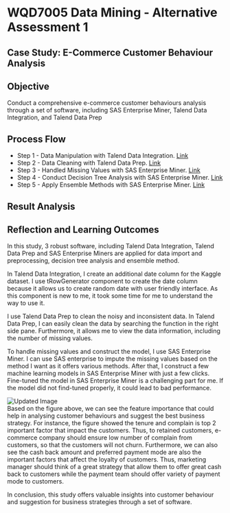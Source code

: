 # WQD7005 Data Mining - Alternative Assessment 1
## Case Study: E-Commerce Customer Behaviour Analysis
## Objective
Conduct a comprehensive e-commerce customer behaviours analysis through a set of software, including SAS Enterprise Miner, Talend Data Integration, and Talend Data Prep

## Process Flow
- Step 1 - Data Manipulation with Talend Data Integration. [Link](https://github.com/weilai0807/WQD7005_AA1/blob/main/Talend%20Data%20Integration/README.md)
- Step 2 - Data Cleaning with Talend Data Prep. [Link](https://github.com/weilai0807/WQD7005_AA1/blob/main/Talend%20Data%20Prep/README.md)
- Step 3 - Handled Missing Values with SAS Enterprise Miner. [Link](https://github.com/weilai0807/WQD7005_AA1/blob/main/SAS%20Enterprise%20Miner/Data%20Imputation.md)
- Step 4 - Conduct Decision Tree Analysis with SAS Enterprise Miner. [Link](https://github.com/weilai0807/WQD7005_AA1/blob/main/SAS%20Enterprise%20Miner/Decision%20Tree%20Analysis.md)
- Step 5 - Apply Ensemble Methods with SAS Enterprise Miner. [Link](https://github.com/weilai0807/WQD7005_AA1/blob/main/SAS%20Enterprise%20Miner/Ensemble%20Methods.md)

## Result Analysis



## Reflection and Learning Outcomes
In this study, 3 robust software, including Talend Data Integration, Talend Data Prep and SAS Enterprise Miners are applied for data import and preprocessing, decision tree analysis and ensemble method.  

In Talend Data Integration, I create an additional date column for the Kaggle dataset. I use tRowGenerator component to create the date column because it allows us to create random date with user friendly interface. As this component is new to me, it took some time for me to understand the way to use it.  

I use Talend Data Prep to clean the noisy and inconsistent data. In Talend Data Prep, I can easily clean the data by searching the function in the right side pane. Furthermore, it allows me to view the data information, including the number of missing values.  

To handle missing values and construct the model, I use SAS Enterprise Miner. I can use SAS enterprise to impute the missing values based on the method I want as it offers various methods. After that, I construct a few machine learning models in SAS Enterprise Miner with just a few clicks. Fine-tuned the model in SAS Enterprise Miner is a challenging part for me. If the model did not find-tuned properly, it could lead to bad performance.  

![Updated Image](https://github.com/weilai0807/WQD7005_AA1/blob/main/SAS%20Enterprise%20Miner/DecisionTreeResult_2.png)  
Based on the figure above, we can see the feature importance that could help in analysing customer behaviours and suggest the best business strategy. For instance, the figure showed the tenure and complain is top 2 important factor that impact the customers. Thus, to retained customers, e-commerce company should ensure low number of complain from customers, so that the customers will not churn. Furthermore, we can also see the cash back amount and preferred payment mode are also the important factors that affect the loyalty of customers. Thus, marketing manager should think of a great strategy that allow them to offer great cash back to customers while the payment team should offer variety of payment mode to customers.  

In conclusion, this study offers valuable insights into customer behaviour and suggestion for business strategies through a set of software.  

